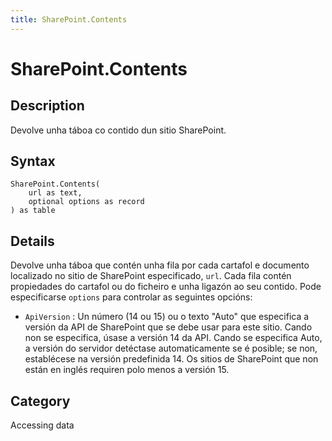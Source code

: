 ```yaml
---
title: SharePoint.Contents
---
```


# SharePoint.Contents


## Description

Devolve unha táboa co contido dun sitio SharePoint.


## Syntax

```powerquery
SharePoint.Contents(
    url as text,
    optional options as record
) as table
```


## Details

Devolve unha táboa que contén unha fila por cada cartafol e documento localizado no sitio de SharePoint especificado, <code>url</code>. Cada fila contén propiedades do cartafol ou do ficheiro e unha ligazón ao seu contido. Pode especificarse <code>options</code> para controlar as seguintes opcións:    <ul><li><code>ApiVersion</code> : Un n&#250;mero (14 ou 15) ou o texto &quot;Auto&quot; que especifica a versi&#243;n da API de SharePoint que se debe usar para este sitio. Cando non se especifica, &#250;sase a versi&#243;n 14 da API. Cando se especifica Auto, a versi&#243;n do servidor det&#233;ctase automaticamente se &#233; posible; se non, establ&#233;cese na versi&#243;n predefinida 14. Os sitios de SharePoint que non est&#225;n en ingl&#233;s requiren polo menos a versi&#243;n 15.</li></ul>    



## Category
Accessing data
